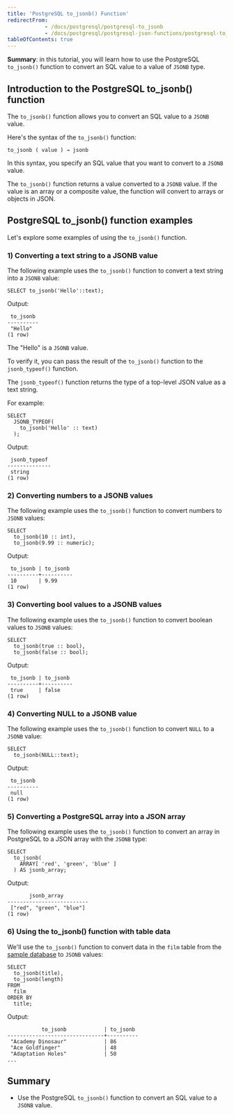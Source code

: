 ```yaml
---
title: 'PostgreSQL to_jsonb() Function'
redirectFrom:
            - /docs/postgresql/postgresql-to_jsonb 
            - /docs/postgresql/postgresql-json-functions/postgresql-to_jsonb/
tableOfContents: true
---
```



**Summary**: in this tutorial, you will learn how to use the PostgreSQL `to_jsonb()` function to convert an SQL value to a value of `JSONB` type.





## Introduction to the PostgreSQL to_jsonb() function





The `to_jsonb()` function allows you to convert an SQL value to a `JSONB` value.





Here's the syntax of the `to_jsonb()` function:





```
to_jsonb ( value ) → jsonb
```





In this syntax, you specify an SQL value that you want to convert to a `JSONB` value.





The `to_jsonb()` function returns a value converted to a `JSONB` value. If the value is an array or a composite value, the function will convert to arrays or objects in JSON.





## PostgreSQL to_jsonb() function examples





Let's explore some examples of using the `to_jsonb()` function.





### 1) Converting a text string to a JSONB value





The following example uses the `to_jsonb()` function to convert a text string into a `JSONB` value:





```
SELECT to_jsonb('Hello'::text);
```





Output:





```
 to_jsonb
----------
 "Hello"
(1 row)
```





The "Hello" is a `JSONB` value.





To verify it, you can pass the result of the `to_jsonb()` function to the `jsonb_typeof()` function.





The `jsonb_typeof()` function returns the type of a top-level JSON value as a text string.





For example:





```
SELECT
  JSONB_TYPEOF(
    to_jsonb('Hello' :: text)
  );
```





Output:





```
 jsonb_typeof
--------------
 string
(1 row)
```





### 2) Converting numbers to a JSONB values





The following example uses the `to_jsonb()` function to convert numbers to `JSONB` values:





```
SELECT
  to_jsonb(10 :: int),
  to_jsonb(9.99 :: numeric);
```





Output:





```
 to_jsonb | to_jsonb
----------+----------
 10       | 9.99
(1 row)
```





### 3) Converting bool values to a JSONB values





The following example uses the `to_jsonb()` function to convert boolean values to `JSONB` values:





```
SELECT
  to_jsonb(true :: bool),
  to_jsonb(false :: bool);
```





Output:





```
 to_jsonb | to_jsonb
----------+----------
 true     | false
(1 row)
```





### 4) Converting NULL to a JSONB value





The following example uses the `to_jsonb()` function to convert `NULL` to a `JSONB` value:





```
SELECT
  to_jsonb(NULL::text);
```





Output:





```
 to_jsonb
----------
 null
(1 row)
```





### 5) Converting a PostgreSQL array into a JSON array





The following example uses the `to_jsonb()` function to convert an array in PostgreSQL to a JSON array with the `JSONB` type:





```
SELECT
  to_jsonb(
    ARRAY[ 'red', 'green', 'blue' ]
  ) AS jsonb_array;
```





Output:





```
       jsonb_array
--------------------------
 ["red", "green", "blue"]
(1 row)
```





### 6) Using the to_jsonb() function with table data





We'll use the `to_jsonb()` function to convert data in the `film` table from the [sample database](https://www.postgresqltutorial.com/postgresql-getting-started/postgresql-sample-database/) to `JSONB` values:





```
SELECT
  to_jsonb(title),
  to_jsonb(length)
FROM
  film
ORDER BY
  title;
```





Output:





```
           to_jsonb            | to_jsonb
-------------------------------+----------
 "Academy Dinosaur"            | 86
 "Ace Goldfinger"              | 48
 "Adaptation Holes"            | 50
...
```





## Summary





- Use the PostgreSQL `to_jsonb()` function to convert an SQL value to a `JSONB` value.



